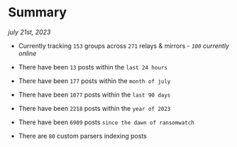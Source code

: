 
# Summary
_july 21st, 2023_

- Currently tracking `153` groups across `271` relays & mirrors - _`100` currently online_

- There have been `13` posts within the `last 24 hours`

- There have been `177` posts within the `month of july`

- There have been `1077` posts within the `last 90 days`

- There have been `2218` posts within the `year of 2023`

- There have been `6909` posts `since the dawn of ransomwatch`

- There are `80` custom parsers indexing posts

